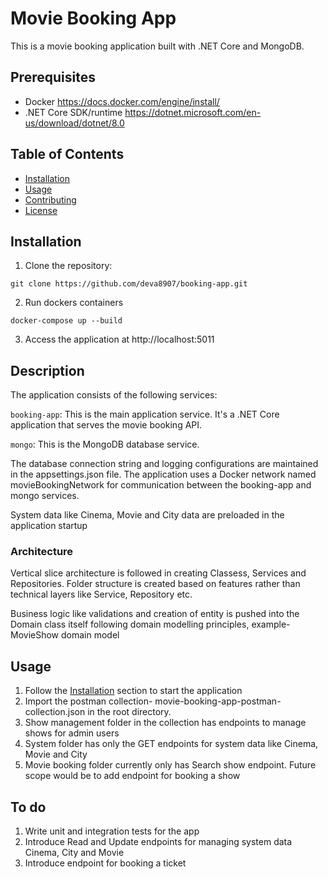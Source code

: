 # Movie Booking App

This is a movie booking application built with .NET Core and MongoDB.

## Prerequisites

- Docker https://docs.docker.com/engine/install/
- .NET Core SDK/runtime https://dotnet.microsoft.com/en-us/download/dotnet/8.0

## Table of Contents

- [Installation](#installation)
- [Usage](#usage)
- [Contributing](#contributing)
- [License](#license)

## Installation

1. Clone the repository:

```
git clone https://github.com/deva8907/booking-app.git
```

2. Run dockers containers

```
docker-compose up --build
```

3. Access the application at http://localhost:5011

## Description

The application consists of the following services:

```booking-app```: This is the main application service. It's a .NET Core application that serves the movie booking API.

```mongo```: This is the MongoDB database service.

The database connection string and logging configurations are maintained in the appsettings.json file. The application uses a Docker network named movieBookingNetwork for communication between the booking-app and mongo services.

System data like Cinema, Movie and City data are preloaded in the application startup

### Architecture

Vertical slice architecture is followed in creating Classess, Services and Repositories. Folder structure is created based on features rather than technical layers like Service, Repository etc.

Business logic like validations and creation of entity is pushed into the Domain class itself following domain modelling principles, example- MovieShow domain model

## Usage

1. Follow the [Installation](#installation) section to start the application
2. Import the postman collection- movie-booking-app-postman-collection.json in the root directory. 
3. Show management folder in the collection has endpoints to manage shows for admin users
4. System folder has only the GET endpoints for system data like Cinema, Movie and City
5. Movie booking folder currently only has Search show endpoint. Future scope would be to add endpoint for booking a show

## To do

1. Write unit and integration tests for the app
2. Introduce Read and Update endpoints for managing system data Cinema, City and Movie
3. Introduce endpoint for booking a ticket
